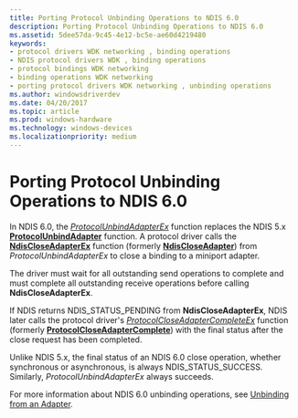 ```yaml
---
title: Porting Protocol Unbinding Operations to NDIS 6.0
description: Porting Protocol Unbinding Operations to NDIS 6.0
ms.assetid: 5dee57da-9c45-4e12-bc5e-ae60d4219480
keywords:
- protocol drivers WDK networking , binding operations
- NDIS protocol drivers WDK , binding operations
- protocol bindings WDK networking
- binding operations WDK networking
- porting protocol drivers WDK networking , unbinding operations
ms.author: windowsdriverdev
ms.date: 04/20/2017
ms.topic: article
ms.prod: windows-hardware
ms.technology: windows-devices
ms.localizationpriority: medium
---
```


# Porting Protocol Unbinding Operations to NDIS 6.0





In NDIS 6.0, the [*ProtocolUnbindAdapterEx*](https://msdn.microsoft.com/library/windows/hardware/ff570278) function replaces the NDIS 5.x [**ProtocolUnbindAdapter**](https://msdn.microsoft.com/library/windows/hardware/ff563260) function. A protocol driver calls the [**NdisCloseAdapterEx**](https://msdn.microsoft.com/library/windows/hardware/ff561640) function (formerly [**NdisCloseAdapter**](https://msdn.microsoft.com/library/windows/hardware/ff550904)) from *ProtocolUnbindAdapterEx* to close a binding to a miniport adapter.

The driver must wait for all outstanding send operations to complete and must complete all outstanding receive operations before calling **NdisCloseAdapterEx**.

If NDIS returns NDIS\_STATUS\_PENDING from **NdisCloseAdapterEx**, NDIS later calls the protocol driver's [*ProtocolCloseAdapterCompleteEx*](https://msdn.microsoft.com/library/windows/hardware/ff570236) function (formerly [**ProtocolCloseAdapterComplete**](https://msdn.microsoft.com/library/windows/hardware/ff562502)) with the final status after the close request has been completed.

Unlike NDIS 5.x, the final status of an NDIS 6.0 close operation, whether synchronous or asynchronous, is always NDIS\_STATUS\_SUCCESS. Similarly, *ProtocolUnbindAdapterEx* always succeeds.

For more information about NDIS 6.0 unbinding operations, see [Unbinding from an Adapter](unbinding-from-an-adapter.md).

 

 





